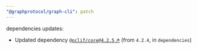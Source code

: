 ```yaml
---
"@graphprotocol/graph-cli": patch
---
```

dependencies updates:
  - Updated dependency [`@oclif/core@4.2.5` ↗︎](https://www.npmjs.com/package/@oclif/core/v/4.2.5) (from `4.2.4`, in `dependencies`)

